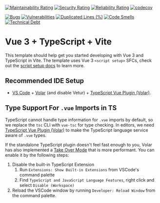 [![Maintainability Rating](https://sonarcloud.io/api/project_badges/measure?project=jake-armour_spamhaus-tech-test&metric=sqale_rating)](https://sonarcloud.io/summary/new_code?id=jake-armour_spamhaus-tech-test)
[![Security Rating](https://sonarcloud.io/api/project_badges/measure?project=jake-armour_spamhaus-tech-test&metric=security_rating)](https://sonarcloud.io/summary/new_code?id=jake-armour_spamhaus-tech-test)
[![Reliability Rating](https://sonarcloud.io/api/project_badges/measure?project=jake-armour_spamhaus-tech-test&metric=reliability_rating)](https://sonarcloud.io/summary/new_code?id=jake-armour_spamhaus-tech-test)
[![codecov](https://codecov.io/gh/jake-armour/spamhaus-tech-test/branch/main/graph/badge.svg?token=SEKKFUDJXB)](https://codecov.io/gh/jake-armour/spamhaus-tech-test)

[![Bugs](https://sonarcloud.io/api/project_badges/measure?project=jake-armour_spamhaus-tech-test&metric=bugs)](https://sonarcloud.io/summary/new_code?id=jake-armour_spamhaus-tech-test)
[![Vulnerabilities](https://sonarcloud.io/api/project_badges/measure?project=jake-armour_spamhaus-tech-test&metric=vulnerabilities)](https://sonarcloud.io/summary/new_code?id=jake-armour_spamhaus-tech-test)
[![Duplicated Lines (%)](https://sonarcloud.io/api/project_badges/measure?project=jake-armour_spamhaus-tech-test&metric=duplicated_lines_density)](https://sonarcloud.io/summary/new_code?id=jake-armour_spamhaus-tech-test)
[![Code Smells](https://sonarcloud.io/api/project_badges/measure?project=jake-armour_spamhaus-tech-test&metric=code_smells)](https://sonarcloud.io/summary/new_code?id=jake-armour_spamhaus-tech-test)
[![Technical Debt](https://sonarcloud.io/api/project_badges/measure?project=jake-armour_spamhaus-tech-test&metric=sqale_index)](https://sonarcloud.io/summary/new_code?id=jake-armour_spamhaus-tech-test)

# Vue 3 + TypeScript + Vite

This template should help get you started developing with Vue 3 and TypeScript in Vite. The template uses Vue 3 `<script setup>` SFCs, check out the [script setup docs](https://v3.vuejs.org/api/sfc-script-setup.html#sfc-script-setup) to learn more.

## Recommended IDE Setup

- [VS Code](https://code.visualstudio.com/) + [Volar](https://marketplace.visualstudio.com/items?itemName=Vue.volar) (and disable Vetur) + [TypeScript Vue Plugin (Volar)](https://marketplace.visualstudio.com/items?itemName=Vue.vscode-typescript-vue-plugin).

## Type Support For `.vue` Imports in TS

TypeScript cannot handle type information for `.vue` imports by default, so we replace the `tsc` CLI with `vue-tsc` for type checking. In editors, we need [TypeScript Vue Plugin (Volar)](https://marketplace.visualstudio.com/items?itemName=Vue.vscode-typescript-vue-plugin) to make the TypeScript language service aware of `.vue` types.

If the standalone TypeScript plugin doesn't feel fast enough to you, Volar has also implemented a [Take Over Mode](https://github.com/johnsoncodehk/volar/discussions/471#discussioncomment-1361669) that is more performant. You can enable it by the following steps:

1. Disable the built-in TypeScript Extension
   1. Run `Extensions: Show Built-in Extensions` from VSCode's command palette
   2. Find `TypeScript and JavaScript Language Features`, right click and select `Disable (Workspace)`
2. Reload the VSCode window by running `Developer: Reload Window` from the command palette.
